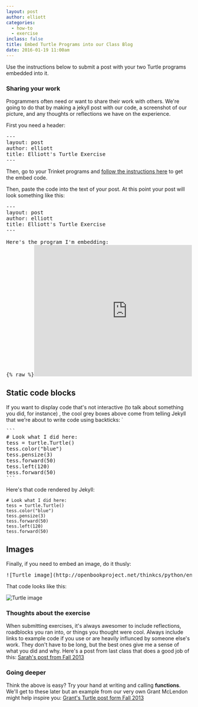 ```yaml
---
layout: post
author: elliott
categories:
  - how-to
  - exercise
inclass: false
title: Embed Turtle Programs into our Class Blog
date: 2016-01-19 11:00am
---
```


Use the instructions below to submit a post with your two Turtle programs embedded into it.

### Sharing your work

Programmers often need or want to share their work with others.  We're going to do that by making a 
jekyll post with our code, a screenshot of our picture, and any thoughts or reflections we have on 
the experience.

First you need a header:

<pre>
---
layout: post
author: elliott
title: Elliott's Turtle Exercise
---
</pre>

Then, go to your Trinket programs and [follow the instructions here](https://docs.trinket.io/getting-started#/2-sharing-trinkets/embed-a-trinket)
to get the embed code.

Then, paste the code into the text of your post.  At this point your post will look something like this:


<pre>
---
layout: post
author: elliott
title: Elliott's Turtle Exercise
---

Here's the program I'm embedding:
{% raw %}<iframe src="https://trinket.io/embed/python/52cc308b1a" width="100%" height="356" frameborder="0" marginwidth="0" marginheight="0" allowfullscreen></iframe>{% endraw %}
</pre>

## Static code blocks

If you want to display code that's not interactive (to talk about something you did, for instance)
, the cool grey boxes above come from telling Jekyll that we're about to write code using backticks: `

<pre>
```
# Look what I did here:
tess = turtle.Turtle() 
tess.color("blue")
tess.pensize(3)
tess.forward(50)
tess.left(120)
tess.forward(50)
```
</pre>

Here's that code rendered by Jekyll:

```
# Look what I did here:
tess = turtle.Turtle() 
tess.color("blue")
tess.pensize(3)
tess.forward(50)
tess.left(120)
tess.forward(50)
```


## Images

Finally, if you need to embed an image, do it thusly:

<pre>
![Turtle image](http://openbookproject.net/thinkcs/python/english3e/_images/tess03.png)
</pre>

That code looks like this:

![Turtle image](http://openbookproject.net/thinkcs/python/english3e/_images/tess03.png)


### Thoughts about the exercise

When submitting exercises, it's always awesomer to include reflections, roadblocks you ran into, or things you thought were cool. Always include links to example code if you use or are heavily influnced by someone else's work. They don't have to be long, but the best ones give me a sense of what you did and why.  Here's a post from last class that does a good job of this: [Sarah's post from Fall 2013](http://silshack.github.io/fall2013/post/2013/09/09/Sophie.html)

### Going deeper

Think the above is easy?  Try your hand at writing and calling **functions**. We'll get to these later but an example from our very own Grant McLendon might help inspire you:  [Grant's Turtle post form Fall 2013](http://silshack.github.io/fall2013/gmclendon/2013/09/09/grants-turtle.html)
